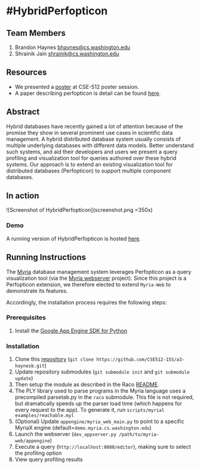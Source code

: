 #HybridPerfopticon
===============

## Team Members

1. Brandon Haynes bhaynes@cs.washington.edu
2. Shrainik Jain shrainik@cs.washington.edu

## Resources

-	We presented a [poster](https://github.com/CSE512-15S/fp-bhaynes-shrainik/blob/master/final/poster.pdf) at CSE-512 poster session. 
-	A paper describing perfopticon is detail can be found [here](https://github.com/CSE512-15S/fp-bhaynes-shrainik/blob/master/final/paper.pdf). 


## Abstract
Hybrid databases have recently gained a lot of attention because of the promise they show in several prominent use cases in scientific data management. 
A hybrid distributed database system usually consists of multiple underlying databases with different data models. Better understand such systems, and aid their developers and users we present a query profiling and visualization tool for queries authored over these hybrid systems. Our approach is to extend an existing visualization tool for distributed databases (Perfopticon) to support multiple component databases.


## In action

![Screenshot of HybridPerfopticon](screenshot.png =350x)

### Demo

A running version of HybridPerfopticon is hosted [here](http://ec2-52-5-229-118.compute-1.amazonaws.com/profile?queryId=21433). 

## Running Instructions

The [Myria](http://myria.cs.washington.edu) database management system leverages Perfopticon as a query visualization tool (via the [Myria webserver](https://github.com/uwescience/myria-web) project).  Since this project is a Perfopticon extension, we therefore elected to extend `Myria-Web` to demonstrate its features.

Accordingly, the installation process requires the following steps:

### Prerequisites

1. Install the [Google App Engine SDK for Python](https://developers.google.com/appengine/downloads#Google_App_Engine_SDK_for_Python)

### Installation

1. Clone this [repository](https://github.com/CSE512-15S/a3-haynesb) (`git clone https://github.com/CSE512-15S/a3-haynesb.git`)
2. Update repository submodules (`git submodule init` and `git submodule update`)
3. Then setup the module as described in the Raco [README](https://github.com/uwescience/raco/blob/master/README.md).
4. The PLY library used to parse programs in the Myria language uses a precompiled parsetab.py in the `raco` submodule. This file is not required, but dramatically speeds up the parser load time (which happens for every request to the app). To generate it, run `scripts/myrial examples/reachable.myl`
5. (Optional)  Update `appengine/myria_web_main.py` to point to a specific MyriaX engine (default=`demo.myria.cs.washington.edu`)
6. Launch the webserver (`dev_appserver.py /path/to/myria-web/appengine`)
7. Execute a query (`http://localhost:8080/editor`), making sure to select the profiling option
8. View query profiling results

